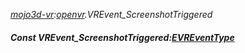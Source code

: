 _[mojo3d-vr](../../modules/mojo3d-vr/mojo3d-vr-module.md):[openvr](openvr:).VREvent\_ScreenshotTriggered_
##### Const VREvent\_ScreenshotTriggered:[EVREventType](../../modules/mojo3d-vr/openvr-evreventtype.md)

